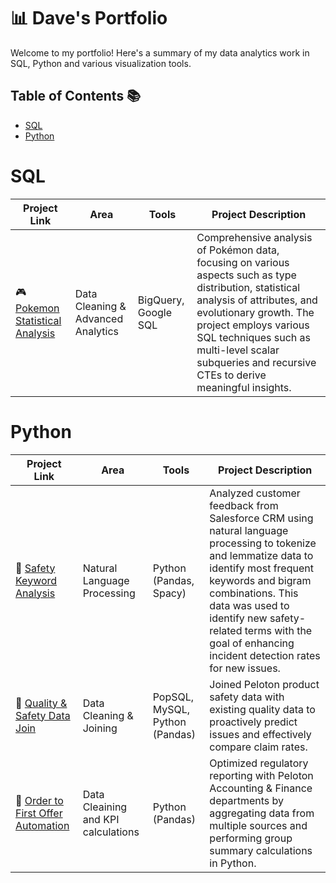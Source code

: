 # 📊 Dave's Portfolio

Welcome to my portfolio! Here's a summary of my data analytics work in SQL, Python and various visualization tools.

## Table of Contents 📚

- [SQL](https://github.com/ddibara5/Portfolio-Guide/edit/main/README.md#sql)
- [Python](https://github.com/ddibara5/Portfolio-Guide/edit/main/README.md#sql)

# SQL
| Project Link | Area | Tools | Project Description |
| ------------ | ---- | ----- | ------------------- |
| 🎮 [Pokemon Statistical Analysis](https://github.com/ddibara5/pokemon-analysis) | Data Cleaning & Advanced Analytics | BigQuery, Google SQL | Comprehensive analysis of Pokémon data, focusing on various aspects such as type distribution, statistical analysis of attributes, and evolutionary growth. The project employs various SQL techniques such as multi-level scalar subqueries and recursive CTEs to derive meaningful insights. 

# Python

| Project Link | Area | Tools | Project Description |
| ------------ | ---- | ----- | ------------------- |
| 🦺 [Safety Keyword Analysis](https://github.com/ddibara5/safety-keywords) | Natural Language Processing | Python (Pandas, Spacy) | Analyzed customer feedback from Salesforce CRM using natural language processing to tokenize and lemmatize data to identify most frequent keywords and bigram combinations. This data was used to identify new safety-related terms with the goal of enhancing incident detection rates for new issues.
| 🧷 [Quality & Safety Data Join](https://github.com/ddibara5/quality-data-join) | Data Cleaning & Joining | PopSQL, MySQL, Python (Pandas) | Joined Peloton product safety data with existing quality data to proactively predict issues and effectively compare claim rates. 
| 🚚 [Order to First Offer Automation](https://github.com/ddibara5/order-to-first-offer) | Data Cleaining and KPI calculations | Python (Pandas) | Optimized regulatory reporting with Peloton Accounting & Finance departments by aggregating data from multiple sources and performing group summary calculations in Python.
